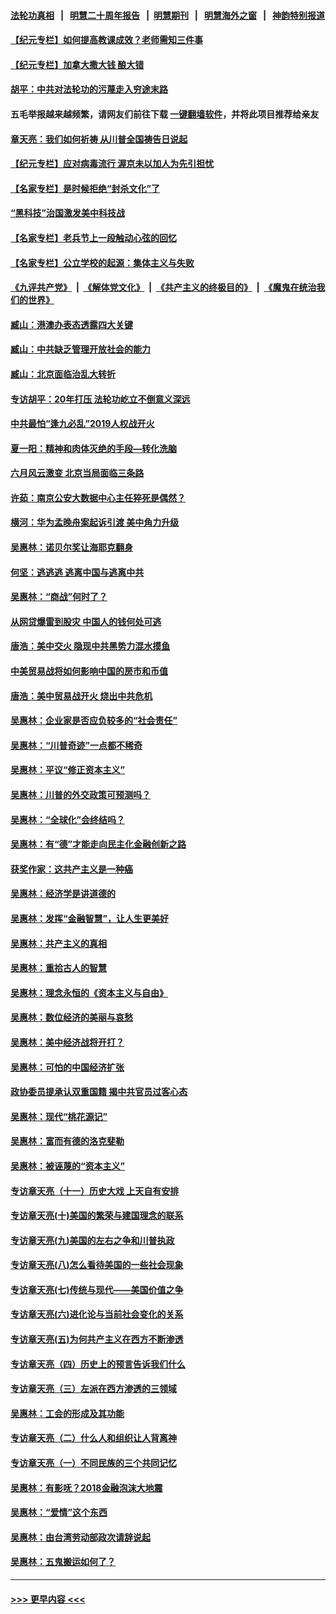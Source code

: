 #### [法轮功真相](https://github.com/gfw-breaker/truth/blob/master/README.md?t=0) &nbsp;&nbsp;|&nbsp;&nbsp; [明慧二十周年报告](https://github.com/gfw-breaker/mh-reports/blob/master/README.md?t=0) &nbsp;&nbsp;|&nbsp;&nbsp;[明慧期刊](https://github.com/gfw-breaker/mh-qikan) &nbsp;&nbsp;|&nbsp;&nbsp; [明慧海外之窗](https://github.com/gfw-breaker/mh-news/blob/master/README.md?t=0) &nbsp;&nbsp;|&nbsp;&nbsp; [神韵特别报道](https://github.com/gfw-breaker/mh-news/blob/master/shenyun.md?t=0)
#### [【纪元专栏】如何提高教课成效？老师需知三件事](../pages/nsc423/n12417848.md?t=06120452) 
#### [【纪元专栏】加拿大撒大钱 酿大错](../pages/nsc423/n12406564.md?t=06120452) 
#### [胡平：中共对法轮功的污蔑走入穷途末路](../pages/nsc423/n12266737.md?t=06120452) 
#### 五毛举报越来越频繁，请网友们前往下载 [一键翻墙软件](https://github.com/gfw-breaker/ssr-accounts)，并将此项目推荐给亲友
#### [章天亮：我们如何祈祷 从川普全国祷告日说起](../pages/nsc423/n11944627.md?t=06120452) 
#### [【纪元专栏】应对病毒流行 渥京未以加人为先引担忧](../pages/nsc423/n11875714.md?t=06120452) 
#### [【名家专栏】是时候拒绝“封杀文化”了](../pages/nsc423/n11814093.md?t=06120452) 
#### [“黑科技”治国激发美中科技战](../pages/nsc423/n11638056.md?t=06120452) 
#### [【名家专栏】老兵节上一段触动心弦的回忆](../pages/nsc423/n11646016.md?t=06120452) 
#### [【名家专栏】公立学校的起源：集体主义与失败](../pages/nsc423/n11601833.md?t=06120452) 
#### [《九评共产党》](https://github.com/begood0513/9ping.md/blob/master/README.md) &nbsp;|&nbsp; [《解体党文化》](../../../../jtdwh.md/blob/master/README.md)  &nbsp;|&nbsp; [《共产主义的终极目的》](../../../../gczydzjmd.md/blob/master/README.md) &nbsp;|&nbsp; [《魔鬼在统治我们的世界》](../../../../mgztzwmdsj.md/blob/master/README.md) 
#### [臧山：港澳办表态透露四大关键](../pages/nsc423/n11421628.md?t=06120452) 
#### [臧山：中共缺乏管理开放社会的能力](../pages/nsc423/n11407457.md?t=06120452) 
#### [臧山：北京面临治乱大转折](../pages/nsc423/n11406895.md?t=06120452) 
#### [专访胡平：20年打压 法轮功屹立不倒意义深远](../pages/nsc423/n11398800.md?t=06120452) 
#### [中共最怕“逢九必乱”2019人权战开火](../pages/nsc423/n11385248.md?t=06120452) 
#### [夏一阳：精神和肉体灭绝的手段—转化洗脑](../pages/nsc423/n11368250.md?t=06120452) 
#### [六月风云激变 北京当局面临三条路](../pages/nsc423/n11313668.md?t=06120452) 
#### [许茹：南京公安大数据中心主任猝死是偶然？](../pages/nsc423/n11064744.md?t=06120452) 
#### [横河：华为孟晚舟案起诉引渡 美中角力升级](../pages/nsc423/n11027230.md?t=06120452) 
#### [吴惠林：诺贝尔奖让海耶克翻身](../pages/nsc423/n10890049.md?t=06120452) 
#### [何坚：逃逃逃 逃离中国与逃离中共](../pages/nsc423/n10592891.md?t=06120452) 
#### [吴惠林：“商战”何时了？](../pages/nsc423/n10573558.md?t=06120452) 
#### [从网贷爆雷到股灾 中国人的钱何处可逃](../pages/nsc423/n10572800.md?t=06120452) 
#### [唐浩：美中交火 隐现中共黑势力混水摸鱼](../pages/nsc423/n10544040.md?t=06120452) 
#### [中美贸易战将如何影响中国的房市和币值](../pages/nsc423/n10543697.md?t=06120452) 
#### [唐浩：美中贸易战开火 烧出中共危机](../pages/nsc423/n10540126.md?t=06120452) 
#### [吴惠林：企业家是否应负较多的“社会责任”](../pages/nsc423/n10535022.md?t=06120452) 
#### [吴惠林：“川普奇迹”一点都不稀奇](../pages/nsc423/n10512808.md?t=06120452) 
#### [吴惠林：平议“修正资本主义”](../pages/nsc423/n10495724.md?t=06120452) 
#### [吴惠林：川普的外交政策可预测吗？](../pages/nsc423/n10462387.md?t=06120452) 
#### [吴惠林：“全球化”会终结吗？](../pages/nsc423/n10452838.md?t=06120452) 
#### [吴惠林：有“德”才能走向民主化金融创新之路](../pages/nsc423/n10432292.md?t=06120452) 
#### [获奖作家：这共产主义是一种癌](../pages/nsc423/n10431541.md?t=06120452) 
#### [吴惠林：经济学是讲道德的](../pages/nsc423/n10398014.md?t=06120452) 
#### [吴惠林：发挥“金融智慧”，让人生更美好](../pages/nsc423/n10375019.md?t=06120452) 
#### [吴惠林：共产主义的真相](../pages/nsc423/n10351394.md?t=06120452) 
#### [吴惠林：重拾古人的智慧](../pages/nsc423/n10337691.md?t=06120452) 
#### [吴惠林：理念永恒的《资本主义与自由》](../pages/nsc423/n10316274.md?t=06120452) 
#### [吴惠林：数位经济的美丽与哀愁](../pages/nsc423/n10292946.md?t=06120452) 
#### [吴惠林：美中经济战将开打？](../pages/nsc423/n10258825.md?t=06120452) 
#### [吴惠林：可怕的中国经济扩张](../pages/nsc423/n10219147.md?t=06120452) 
#### [政协委员提承认双重国籍 揭中共官员过客心态](../pages/nsc423/n10208809.md?t=06120452) 
#### [吴惠林：现代“桃花源记”](../pages/nsc423/n10185234.md?t=06120452) 
#### [吴惠林：富而有德的洛克斐勒](../pages/nsc423/n10142264.md?t=06120452) 
#### [吴惠林：被诬蔑的“资本主义”](../pages/nsc423/n10124816.md?t=06120452) 
#### [专访章天亮（十一）历史大戏 上天自有安排](../pages/nsc423/n10094905.md?t=06120452) 
#### [专访章天亮(十)美国的繁荣与建国理念的联系](../pages/nsc423/n10094899.md?t=06120452) 
#### [专访章天亮(九)美国的左右之争和川普执政](../pages/nsc423/n10094889.md?t=06120452) 
#### [专访章天亮(八)怎么看待美国的一些社会现象](../pages/nsc423/n10094857.md?t=06120452) 
#### [专访章天亮(七)传统与现代——美国价值之争](../pages/nsc423/n10093140.md?t=06120452) 
#### [专访章天亮(六)进化论与当前社会变化的关系](../pages/nsc423/n10092036.md?t=06120452) 
#### [专访章天亮(五)为何共产主义在西方不断渗透](../pages/nsc423/n10083620.md?t=06120452) 
#### [专访章天亮（四）历史上的预言告诉我们什么](../pages/nsc423/n10083606.md?t=06120452) 
#### [专访章天亮（三）左派在西方渗透的三领域](../pages/nsc423/n10081115.md?t=06120452) 
#### [吴惠林：工会的形成及其功能](../pages/nsc423/n10080633.md?t=06120452) 
#### [专访章天亮（二）什么人和组织让人背离神](../pages/nsc423/n10076637.md?t=06120452) 
#### [专访章天亮（一）不同民族的三个共同记忆](../pages/nsc423/n10074188.md?t=06120452) 
#### [吴惠林：有影呒？2018金融泡沫大地震](../pages/nsc423/n10040534.md?t=06120452) 
#### [吴惠林：“爱情”这个东西](../pages/nsc423/n10019423.md?t=06120452) 
#### [吴惠林：由台湾劳动部政次请辞说起](../pages/nsc423/n9979679.md?t=06120452) 
#### [吴惠林：五鬼搬运如何了？](../pages/nsc423/n9925338.md?t=06120452) 

----
#### [ >>> 更早内容 <<< ](../indexes/nsc423-earlier.md)
